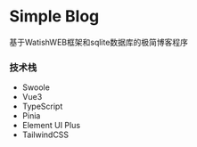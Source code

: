 # Simple Blog

基于WatishWEB框架和sqlite数据库的极简博客程序

### 技术栈

* Swoole
* Vue3
* TypeScript
* Pinia
* Element UI Plus
* TailwindCSS
